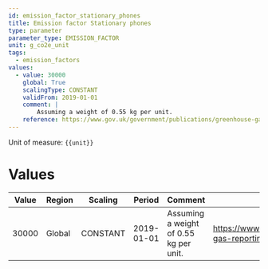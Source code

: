 ```yaml
---
id: emission_factor_stationary_phones
title: Emission factor Stationary phones
type: parameter
parameter_type: EMISSION_FACTOR
unit: g_co2e_unit
tags:
  - emission_factors
values:
  - value: 30000
    global: True
    scalingType: CONSTANT
    validFrom: 2019-01-01
    comment: |
        Assuming a weight of 0.55 kg per unit.
    reference: https://www.gov.uk/government/publications/greenhouse-gas-reporting-conversion-factors-2024
---
```



Unit of measure: `{{unit}}`


# Values


| Value | Region | Scaling | Period | Comment | Reference |
|-------|--------|---------|--------|---------|-----------|
| 30000 | Global | CONSTANT | 2019-01-01 | Assuming a weight of 0.55 kg per unit. | https://www.gov.uk/government/publications/greenhouse-gas-reporting-conversion-factors-2024 |


